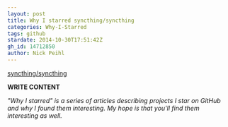 ```yaml
---
layout: post
title: Why I starred syncthing/syncthing
categories: Why-I-Starred
tags: github
stardate: 2014-10-30T17:51:42Z
gh_id: 14712850
author: Nick Peihl
---
```


[syncthing/syncthing](https://github.com/syncthing/syncthing)

**WRITE CONTENT**

*"Why I starred" is a series of articles describing projects I star on GitHub and why I found them interesting. My hope is that you'll find them interesting as well.*

